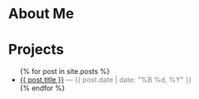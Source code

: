 # About Me

# Projects

<ul>
  {% for post in site.posts %}
    <li>
      <a href="{{ post.url | relative_url }}">{{ post.title }}</a>
      <span style="color: gray;">— {{ post.date | date: "%B %d, %Y" }}</span>
    </li>
  {% endfor %}
</ul>